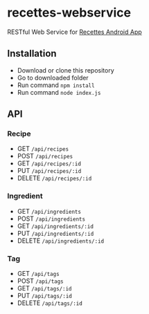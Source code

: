 # recettes-webservice
RESTful Web Service for [Recettes Android App](https://github.com/hieumt2198/Recettes)

## Installation
* Download or clone this repository
* Go to downloaded folder
* Run command `npm install`
* Run command `node index.js`

## API

### Recipe

* GET `/api/recipes`
* POST `/api/recipes`
* GET `/api/recipes/:id`
* PUT `/api/recipes/:id`
* DELETE `/api/recipes/:id`

### Ingredient

* GET `/api/ingredients`
* POST `/api/ingredients`
* GET `/api/ingredients/:id`
* PUT `/api/ingredients/:id`
* DELETE `/api/ingredients/:id`

### Tag

* GET `/api/tags`
* POST `/api/tags`
* GET `/api/tags/:id`
* PUT `/api/tags/:id`
* DELETE `/api/tags/:id`

